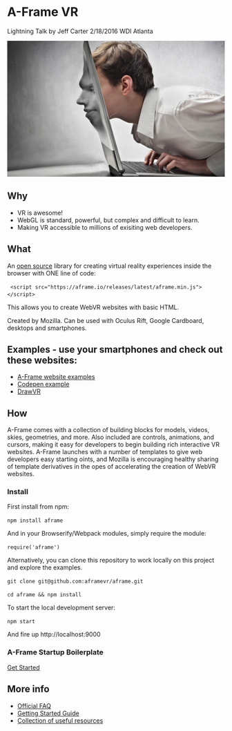 # A-Frame VR
Lightning Talk by Jeff Carter
2/18/2016
WDI Atlanta

![Doing it wrong](/GoPro-Kolor-2.jpg)
## Why
* VR is awesome!
* WebGL is standard, powerful, but complex and difficult to learn.
* Making VR accessible to millions of exisiting web developers.


## What
An [open source](https://github.com/aframevr/aframe) library for creating virtual reality experiences inside the browser with ONE line of code:

` <script src="https://aframe.io/releases/latest/aframe.min.js"></script>`

This allows you to create WebVR websites with basic HTML.

Created by Mozilla.
Can be used with Oculus Rift, Google Cardboard, desktops and smartphones.


## Examples - use your smartphones and check out these websites:
* [A-Frame website examples](https://aframe.io/examples/)
* [Codepen example](http://codepen.io/team/mozvr/pen/BjygdO?editors=100)
* [DrawVR](http://drawvr.com/)



## How
A-Frame comes with a collection of building blocks for models, videos, skies,
geometries, and more. Also included are controls, animations, and cursors,
making it easy for developers to begin building rich interactive VR websites.
A-Frame launches with a number of templates to give web developers easy starting
oints, and Mozilla is encouraging healthy sharing of template derivatives in the
opes of accelerating the creation of WebVR websites.

### Install
First install from npm:

`npm install aframe`

And in your Browserify/Webpack modules, simply require the module:

`require('aframe')`

Alternatively, you can clone this repository to work locally on this project and explore the examples.

`git clone git@github.com:aframevr/aframe.git`

`cd aframe && npm install`

To start the local development server:

`npm start`

And fire up http://localhost:9000

### A-Frame Startup Boilerplate
[Get Started](https://github.com/aframevr/aframe-boilerplate)


## More info
* [Official FAQ](https://aframe.io/faq/)
* [Getting Started Guide](https://aframe.io/docs/guide/)
* [Collection of useful resources](https://github.com/aframevr/awesome-aframe)
